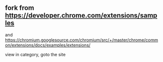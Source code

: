 ## fork from https://developer.chrome.com/extensions/samples
and https://chromium.googlesource.com/chromium/src/+/master/chrome/common/extensions/docs/examples/extensions/

view in category, goto the site

## 